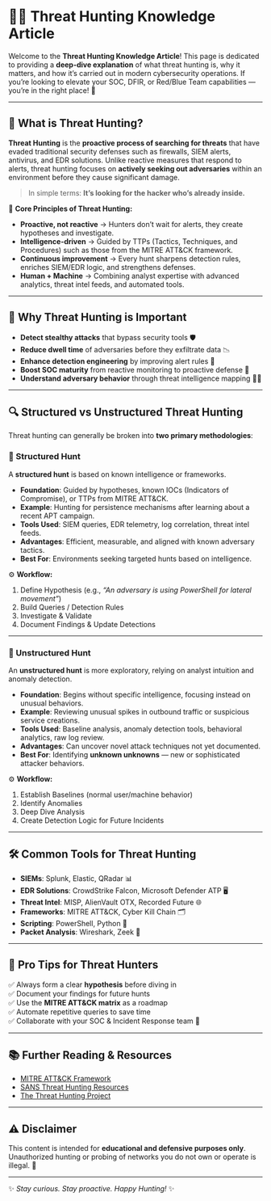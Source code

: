 # 🕵️‍♂️ Threat Hunting Knowledge Article

Welcome to the **Threat Hunting Knowledge Article**! This page is dedicated to providing a **deep-dive explanation** of what threat hunting is, why it matters, and how it’s carried out in modern cybersecurity operations. If you’re looking to elevate your SOC, DFIR, or Red/Blue Team capabilities — you’re in the right place! 🚀

---

## 📖 What is Threat Hunting?

**Threat Hunting** is the **proactive process of searching for threats** that have evaded traditional security defenses such as firewalls, SIEM alerts, antivirus, and EDR solutions. Unlike reactive measures that respond to alerts, threat hunting focuses on **actively seeking out adversaries** within an environment before they cause significant damage.

> In simple terms: **It’s looking for the hacker who’s already inside.**

🔑 **Core Principles of Threat Hunting:**
- **Proactive, not reactive** → Hunters don’t wait for alerts, they create hypotheses and investigate.
- **Intelligence-driven** → Guided by TTPs (Tactics, Techniques, and Procedures) such as those from the MITRE ATT&CK framework.
- **Continuous improvement** → Every hunt sharpens detection rules, enriches SIEM/EDR logic, and strengthens defenses.
- **Human + Machine** → Combining analyst expertise with advanced analytics, threat intel feeds, and automated tools.

---

## 🎯 Why Threat Hunting is Important

- **Detect stealthy attacks** that bypass security tools 🛡️
- **Reduce dwell time** of adversaries before they exfiltrate data 📉
- **Enhance detection engineering** by improving alert rules 🔧
- **Boost SOC maturity** from reactive monitoring to proactive defense 🚀
- **Understand adversary behavior** through threat intelligence mapping 🕵️‍♀️

---

## 🔍 Structured vs Unstructured Threat Hunting

Threat hunting can generally be broken into **two primary methodologies**:

### 📌 Structured Hunt
A **structured hunt** is based on known intelligence or frameworks.

- **Foundation**: Guided by hypotheses, known IOCs (Indicators of Compromise), or TTPs from MITRE ATT&CK.
- **Example**: Hunting for persistence mechanisms after learning about a recent APT campaign.
- **Tools Used**: SIEM queries, EDR telemetry, log correlation, threat intel feeds.
- **Advantages**: Efficient, measurable, and aligned with known adversary tactics.
- **Best For**: Environments seeking targeted hunts based on intelligence.

⚙️ **Workflow:**
1. Define Hypothesis (e.g., *“An adversary is using PowerShell for lateral movement”*)
2. Build Queries / Detection Rules
3. Investigate & Validate
4. Document Findings & Update Detections

---

### 📌 Unstructured Hunt
An **unstructured hunt** is more exploratory, relying on analyst intuition and anomaly detection.

- **Foundation**: Begins without specific intelligence, focusing instead on unusual behaviors.
- **Example**: Reviewing unusual spikes in outbound traffic or suspicious service creations.
- **Tools Used**: Baseline analysis, anomaly detection tools, behavioral analytics, raw log review.
- **Advantages**: Can uncover novel attack techniques not yet documented.
- **Best For**: Identifying **unknown unknowns** — new or sophisticated attacker behaviors.

⚙️ **Workflow:**
1. Establish Baselines (normal user/machine behavior)
2. Identify Anomalies
3. Deep Dive Analysis
4. Create Detection Logic for Future Incidents

---

## 🛠️ Common Tools for Threat Hunting
- **SIEMs**: Splunk, Elastic, QRadar 📊
- **EDR Solutions**: CrowdStrike Falcon, Microsoft Defender ATP 🖥️
- **Threat Intel**: MISP, AlienVault OTX, Recorded Future 🌐
- **Frameworks**: MITRE ATT&CK, Cyber Kill Chain 🗂️
- **Scripting**: PowerShell, Python 🐍
- **Packet Analysis**: Wireshark, Zeek 📡

---

## 📌 Pro Tips for Threat Hunters
✅ Always form a clear **hypothesis** before diving in  
✅ Document your findings for future hunts  
✅ Use the **MITRE ATT&CK matrix** as a roadmap  
✅ Automate repetitive queries to save time  
✅ Collaborate with your SOC & Incident Response team 🤝  

---

## 📚 Further Reading & Resources
- [MITRE ATT&CK Framework](https://attack.mitre.org/)
- [SANS Threat Hunting Resources](https://www.sans.org/cyber-security-courses/threat-hunting/)
- [The Threat Hunting Project](https://threathunting.net/)

---

## ⚠️ Disclaimer
This content is intended for **educational and defensive purposes only**. Unauthorized hunting or probing of networks you do not own or operate is illegal. 🚨

---

✨ *Stay curious. Stay proactive. Happy Hunting!* ✨
